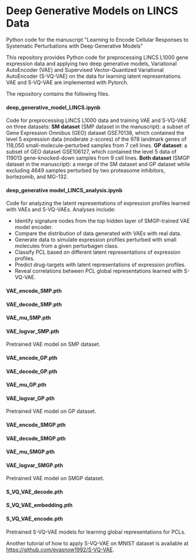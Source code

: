 # Deep Generative Models on LINCS Data
Python code for the manuscript "Learning to Encode Cellular Responses to Systematic Perturbations with Deep Generative Models"

This repository provides Python code for preprocessing LINCS L1000 gene expression data and applying two deep generative models, Variational AutoEncoder (VAE) and Supervised Vector-Quantized Variational AutoEncoder (S-VQ-VAE) on the data for learning latent representations.
VAE and S-VQ-VAE are implemented with Pytorch.

The repository contains the following files.

#### deep_generative_model_LINCS.ipynb
Code for preprocessing LINCS L1000 data and training VAE and S-VQ-VAE on three datasets:
**SM dataset** (SMP dataset in the manuscript): a subset of Gene Expression Omnibus (GEO) dataset GSE70138, which contained the level 5 expression data (moderate z-scores) of the 978 landmark genes of 118,050 small-molecule-perturbed samples from 7 cell lines.
**GP dataset**: a subset of GEO dataset GSE106127, which contained the level 5 data of 119013 gene-knocked-down samples from 9 cell lines.
**Both dataset** (SMGP dataset in the manuscript): a merge of the SM dataset and GP dataset while excluding 4649 samples perturbed by two proteasome inhibitors, bortezomib, and MG-132.

#### deep_generative model_LINCS_analysis.ipynb
Code for analyzing the latent representations of expression profiles learned with VAEs and S-VQ-VAEs. Analyses include:
* Identify signature nodes from the top hidden layer of SMGP-trained VAE model encoder.
* Compare the distribution of data generated with VAEs with real data.
* Generate data to simulate expression profiles perturbed with small molecules from a given perturbagen class.
* Classify PCL based on different latent representations of expression profiles.
* Predict drug-targets with latent representations of expression profiles.
* Reveal correlations between PCL global representations learned with S-VQ-VAE.

#### VAE_encode_SMP.pth
#### VAE_decode_SMP.pth
#### VAE_mu_SMP.pth
#### VAE_logvar_SMP.pth
Pretrained VAE model on SMP dataset.


#### VAE_encode_GP.pth
#### VAE_decode_GP.pth
#### VAE_mu_GP.pth
#### VAE_logvar_GP.pth
Pretrained VAE model on GP dataset.


#### VAE_encode_SMGP.pth
#### VAE_decode_SMGP.pth
#### VAE_mu_SMGP.pth
#### VAE_logvar_SMGP.pth
Pretrained VAE model on SMGP dataset.


#### S_VQ_VAE_decode.pth
#### S_VQ_VAE_embedding.pth
#### S_VQ_VAE_encode.pth
Pretrained S-VQ-VAE models for learning global representations for PCLs.


Another tutorial of how to apply S-VQ-VAE on MNIST dataset is available at https://github.com/evasnow1992/S-VQ-VAE.
